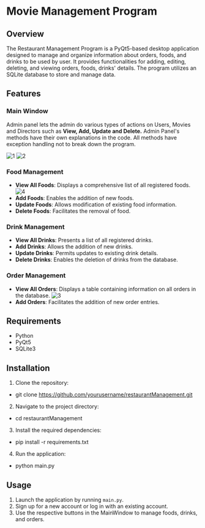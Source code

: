 # Movie Management Program

## Overview

The Restaurant Management Program is a PyQt5-based desktop application designed to manage and organize information about orders, foods, and drinks to be used by user. It provides functionalities for adding, editing, deleting, and viewing orders, foods, drinks' details. The program utilizes an SQLite database to store and manage data.

## Features

### Main Window
Admin panel lets the admin do various types of actions on Users, Movies and Directors such as **View, Add, Update and Delete.** Admin Panel's methods have their own explanations in the code. All methods have exception handling not to break down the program. 

![1](https://github.com/anlbora/restaurantManagement/assets/100442507/42d53e76-2432-4891-838c-e0d44f6b78b4)
![2](https://github.com/anlbora/restaurantManagement/assets/100442507/ad08c70c-e20b-4cc4-975f-df370a678ccc)

### Food Management

- **View All Foods**: Displays a comprehensive list of all registered foods.
  ![4](https://github.com/anlbora/restaurantManagement/assets/100442507/8b4537d7-da12-4f05-bc18-178e64671c68)
- **Add Foods**: Enables the addition of new foods.
- **Update Foods**: Allows modification of existing food information.
- **Delete Foods**: Facilitates the removal of food.

### Drink Management

- **View All Drinks**: Presents a list of all registered drinks.
- **Add Drinks**: Allows the addition of new drinks.
- **Update Drinks**: Permits updates to existing drink details.
- **Delete Drinks**: Enables the deletion of drinks from the database.

### Order Management

- **View All Orders**: Displays a table containing information on all orders in the database.
  ![3](https://github.com/anlbora/restaurantManagement/assets/100442507/13d38ec6-cada-4960-8839-a527fabb4c7d)
- **Add Orders**: Facilitates the addition of new order entries.
  
## Requirements

- Python
- PyQt5
- SQLite3

## Installation

1. Clone the repository:
  - git clone https://github.com/yourusername/restaurantManagement.git
2. Navigate to the project directory:
  - cd restaurantManagement
3. Install the required dependencies:
  - pip install -r requirements.txt
4. Run the application:
  - python main.py


## Usage

1. Launch the application by running `main.py`.
2. Sign up for a new account or log in with an existing account.
3. Use the respective buttons in the MainWindow to manage foods, drinks, and orders.

